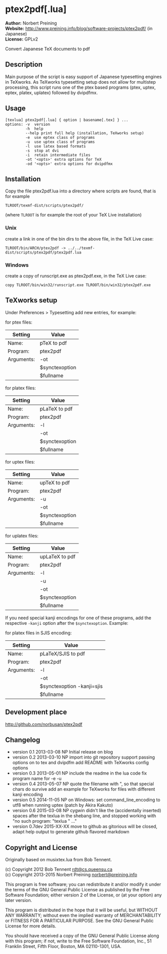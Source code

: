 # ptex2pdf[.lua] #

**Author:** Norbert Preining  
**Website:** http://www.preining.info/blog/software-projects/ptex2pdf/ (in Japanese)  
**License:** GPLv2

Convert Japanese TeX documents to pdf

## Description ##

Main purpose of the script is easy support of Japanese typesetting
engines in TeXworks. As TeXworks typesetting setup does not allow
for multistep processing, this script runs one of the ptex based
programs (ptex, uptex, eptex, platex, uplatex) followed by dvipdfmx.

## Usage ##

`````
[texlua] ptex2pdf[.lua] { option | basename[.tex] } ... 
options: -v  version
         -h  help
         --help print full help (installation, TeXworks setup)
         -e  use eptex class of programs
         -u  use uptex class of programs
         -l  use latex based formats
         -s  stop at dvi
         -i  retain intermediate files
         -ot '<opts>' extra options for TeX
         -od '<opts>' extra options for dvipdfmx
`````

## Installation ##

Copy the file ptex2pdf.lua into a directory where scripts are found,
that is for example

  `TLROOT/texmf-dist/scripts/ptex2pdf/`

(where `TLROOT` is for example the root of your TeX Live installation)

### Unix ###

create a link in one of the bin dirs to the above file, in the
TeX Live case:

  `TLROOT/bin/ARCH/ptex2pdf -> ../../texmf-dist/scripts/ptex2pdf/ptex2pdf.lua`

### Windows ###
create a copy of runscript.exe as ptex2pdf.exe, in the TeX Live case:

  `copy TLROOT/bin/win32/runscript.exe TLROOT/bin/win32/ptex2pdf.exe`

## TeXworks setup ##

Under Preferences > Typesetting add new entries, for example:

for ptex files:

| Setting     |  Value           |
|-------------|------------------|
| Name:       |  pTeX to pdf     |
| Program:    |  ptex2pdf        |
| Arguments:  |  -ot             |
|             |  $synctexoption  |
|             |  $fullname       |


for platex files:

| Setting     | Value          |
|-------------|----------------|
| Name:       | pLaTeX to pdf  |
| Program:    | ptex2pdf       |
| Arguments:  | -l             |
|             | -ot            |
|             | $synctexoption |
|             | $fullname      |

for uptex files:

| Setting     | Value          |
|-------------|----------------|
| Name:       | upTeX to pdf   |
| Program:    | ptex2pdf       |
| Arguments:  | -u             |
|             | -ot            |
|             | $synctexoption |
|             | $fullname      |

for uplatex files:

| Setting     | Value          |
|-------------|----------------|
| Name:       | upLaTeX to pdf |
| Program:    | ptex2pdf       |
| Arguments:  | -l             |
|             | -u             |
|             | -ot            |
|             | $synctexoption |
|             | $fullname      |

If you need special kanji encodings for one of these programs,
add the respective `-kanji` option after the `$synctexoption`. Example:

for platex files in SJIS encoding:

| Setting     | Value                       |
|-------------|-----------------------------|
| Name:       | pLaTeX/SJIS to pdf          |
| Program:    | ptex2pdf                    |
| Arguments:  | -l                          |
|             | -ot                         |
|             | $synctexoption -kanji=sjis  |
|             | $fullname                   |


## Development place ##

http://github.com/norbusan/ptex2pdf

## Changelog ##

- version 0.1  2013-03-08 NP
  Initial release on blog
- version 0.2  2013-03-10 NP
  import into git repository
  support passing options on to tex and dvipdfm
  add README with TeXworks config options
- version 0.3  2013-05-01 NP
  include the readme in the lua code
  fix program name for -e -u
- version 0.4  2013-05-07 NP
  quote the filename with ", so that special chars do survive
  add an example for TeXworks for files with different kanji encoding
- version 0.5  2014-11-05 NP
  on Windows: set command_line_encoding to utf8 when running uptex
  (patch by Akira Kakuto)
- version 0.6  2015-03-08 NP
  cygwin didn't like the (accidentally inserted) spaces after the
  texlua in the shebang line, and stopped working with
    "no such program: "texlua  " ..."
- version 0.7dev 2015-XX-XX
  move to github as gitorious will be closed, adapt help output
  to generate github flavored markdown

## Copyright and License ##

Originally based on musixtex.lua from Bob Tennent.

(c) Copyright 2012 Bob Tennent rdt@cs.queensu.ca  
(c) Copyright 2013-2015 Norbert Preining norbert@preining.info  

This program is free software; you can redistribute it and/or modify it
under the terms of the GNU General Public License as published by the
Free Software Foundation; either version 2 of the License, or (at your
option) any later version.

This program is distributed in the hope that it will be useful,
but WITHOUT ANY WARRANTY; without even the implied warranty of
MERCHANTABILITY or FITNESS FOR A PARTICULAR PURPOSE. See the GNU General
Public License for more details.

You should have received a copy of the GNU General Public License along
with this program; if not, write to the Free Software Foundation, Inc.,
51 Franklin Street, Fifth Floor, Boston, MA 02110-1301, USA.

